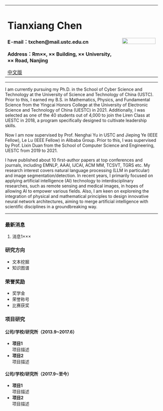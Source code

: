 <div>
<table border="0">
  <tr>
    <td>
      <h1>Tianxiang Chen</h1>
      <p><b>E-mail：txchen@mail.ustc.edu.cn</b></p>
      <p><b>Address：Rm××, ×× Building, ×× University, ×× Road, Nanjing</b></p>
      <a href="/index.html">中文版</a>
    </td>
    <td width="25%">
      <img src="/zhengjianzhao.jpg" width="100%">
    </td>
  </tr>
</table>
</div>

---

I am currently pursuing my Ph.D. in the School of Cyber Science and Technology at the University of Science and Technology of China (USTC). Prior to this, I earned my B.S. in Mathematics, Physics, and Fundamental Science from the Yingcai Honors College at the University of Electronic Science and Technology of China (UESTC) in 2021. Additionally, I was selected as one of the 40 students out of 4,000 to join the Liren Class at UESTC in 2018, a program specifically designed to cultivate leadership skills.

Now I am now supervised by Prof. Nenghai Yu in USTC and Jieping Ye (IEEE Fellow), Le Lu (IEEE Fellow) in Alibaba Group. Prior to this, I was supervised by Prof. Lixin Duan from the School of Computer Science and Engineering, UESTC from 2019 to 2021.

I have published about 10 first-author papers at top conferences and journals, including EMNLP, AAAI, IJCAI, ACM MM, TCSVT, TGRS etc. My research interest covers natural language processing (LLM in particular) and image segmentation/detection. In recent years, I primarily focused on applying artificial intelligence (AI) technology to interdisciplinary researches, such as remote sensing and medical images, in hopes of allowing AI to empower various fields. Also, I am keen on exploreing the integration of physical and mathematical principles to design innovative neural network architectures, aiming to merge artificial intelligence with scientific disciplines in a groundbreaking way.

---

### 最新消息
1. 消息1×××

### 研究方向
- 文本挖掘
- 知识图谱

### 荣誉奖励
- 奖学金
- 荣誉称号
- 比赛获奖

### 项目研究
#### 公司/学校/研究所（2013.9~2017.6）
- **项目1**  
项目描述
- **项目2**  
项目描述

#### 公司/学校/研究所（2017.9~至今）
- **项目1**  
项目描述
- **项目2**  
项目描述

